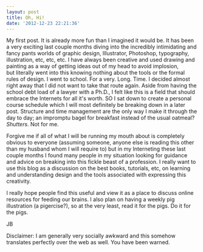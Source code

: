 ```yaml
---
layout: post
title: Oh, Hi!
date: '2012-12-23 22:21:36'
---
```


My first post. It is already more fun than I imagined it would be. It has been a very exciting last couple months diving into the incredibly intimidating and fancy pants worlds of graphic design, Illustrator, Photoshop, typography, illustration, etc, etc, etc. I have always been creative and used drawing and painting as a way of getting ideas out of my head to avoid implosion, but literally went into this knowing nothing about the tools or the formal rules of design. I went to school. For a very. Long. Time. I decided almost right away that I did not want to take that route again. Aside from having the school debt load of a lawyer with a Ph.D., I felt like this is a field that should embrace the Internets for all it's worth. SO I sat down to create a personal course schedule which I will most definitely be breaking down in a later post. Structure and time management are the only way I make it through the day to day; an impromptu bagel for breakfast instead of the usual oatmeal? *<em>Shutters</em>*. Not for me.

Forgive me if all of what I will be running my mouth about is completely obvious to everyone (assuming someone, anyone else is reading this other than my husband whom I will require to) but in my Interneting these last couple months I found many people in my situation looking for guidance and advice on breaking into this fickle beast of a profession. I really want to use this blog as a discussion on the best books, tutorials, etc, on learning and understanding design and the tools associated with expressing this creativity.

I really hope people find this useful and view it as a place to discuss online resources for feeding our brains. I also plan on having a weekly pig illustration (a pigercise?), so at the very least, read it for the pigs. Do it for the pigs.

JB

Disclaimer: I am generally very socially awkward and this somehow translates perfectly over the web as well. You have been warned.